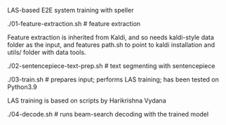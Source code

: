 LAS-based E2E system training with speller

./01-feature-extraction.sh # feature extraction

Feature extraction is inherited from Kaldi, and so needs kaldi-style data folder as the input, and features path.sh to point to kaldi installation and utils/ folder with data tools.

./02-sentencepiece-text-prep.sh # text segmenting with sentencepiece

./03-train.sh # prepares input; performs LAS training; has been tested on Python3.9

LAS training is based on scripts by Harikrishna Vydana

./04-decode.sh # runs beam-search decoding with the trained model
